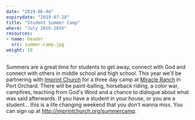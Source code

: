 ```yaml
---
date: "2019-06-04"
expirydate: "2019-07-28"
title: "Student Summer Camp"
where: "July 26th-28th"
resources:
- name: header
  src: summer-camp.jpg
weight: 10
---
```


Summers are a great time for students to get away, connect with God  and connect with others in middle school and high school. This year we'll be partnering with [Imprint Church](https://imprintchurch.org/) for a three day camp at [Miracle Ranch](https://cristacamps.com/our-camps/miracle-ranch/) in Port Orchard. There will be paint-balling, horseback riding, a color war, campfires, teaching from God's Word and a chance to dialogue about what was said afterwards.  If you have a student in your house, or you are a student... this is a life changing weekend that you don't wanna miss. You can sign up at <http://imprintchurch.org/summercamp>.
